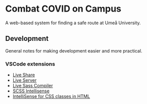 # Combat COVID on Campus
A web-based system for finding a safe route at Umeå University. 

## Development
General notes for making development easier and more practical.

### VSCode extensions
- [Live Share](https://marketplace.visualstudio.com/items?itemName=MS-vsliveshare.vsliveshare)
- [Live Server](https://marketplace.visualstudio.com/items?itemName=ritwickdey.LiveServer) 
- [Live Sass Compiler](https://marketplace.visualstudio.com/items?itemName=ritwickdey.live-sass) 
- [SCSS Intellisense](https://marketplace.visualstudio.com/items?itemName=mrmlnc.vscode-scss) 
- [IntelliSense for CSS classes in HTML](https://marketplace.visualstudio.com/items?itemName=Zignd.html-css-class-completion)

